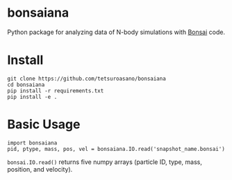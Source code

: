 # bonsaiana
Python package for analyzing data of N-body simulations with  [Bonsai](https://github.com/treecode/Bonsai) code.

# Install
```
git clone https://github.com/tetsuroasano/bonsaiana
cd bonsaiana
pip install -r requirements.txt
pip install -e .
```

# Basic Usage
```
import bonsaiana
pid, ptype, mass, pos, vel = bonsaiana.IO.read('snapshot_name.bonsai')
```
`bonsai.IO.read()` returns five numpy arrays (particle ID, type, mass, position, and velocity).


